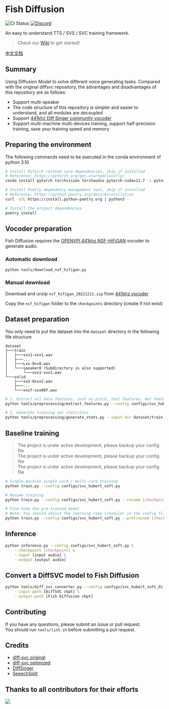 # Fish Diffusion
![CI Status](https://github.com/fishaudio/fish-diffusion/actions/workflows/ci.yml/badge.svg)
[![Discord](https://img.shields.io/discord/1044927142900809739?color=%23738ADB&label=Discord&logo=discord&logoColor=white)](https://discord.gg/3CtFhTsvuG)

An easy to understand TTS / SVS / SVC training framework.

> Check our [Wiki](https://github.com/fishaudio/fish-diffusion/wiki/Quick-Guide-ENG#quick-fishsvc-guide) to get started!

[中文文档](README.md)

## Summary
Using Diffusion Model to solve different voice generating tasks. Compared with the original diffsvc repository, the advantages and disadvantages of this repository are as follows:
+ Support multi-speaker
+ The code structure of this repository is simpler and easier to understand, and all modules are decoupled
+ Support [441khz Diff Singer community vocoder](https://openvpi.github.io/vocoders/)
+ Support multi-machine multi-devices training, support half-precision training, save your training speed and memory

## Preparing the environment
The following commands need to be executed in the conda environment of python 3.10

```bash
# Install PyTorch related core dependencies, skip if installed
# Reference: https://pytorch.org/get-started/locally/
conda install pytorch torchvision torchaudio pytorch-cuda=11.7 -c pytorch -c nvidia

# Install Poetry dependency management tool, skip if installed
# Reference: https://python-poetry.org/docs/#installation
curl -sSL https://install.python-poetry.org | python3 -

# Install the project dependencies
poetry install
```

## Vocoder preparation
Fish Diffusion requires the [OPENVPI 441khz NSF-HiFiGAN](https://github.com/openvpi/vocoders/releases/tag/nsf-hifigan-v1) vocoder to generate audio.

### Automatic download
```bash
python tools/download_nsf_hifigan.py
```

### Manual download
Download and unzip `nsf_hifigan_20221211.zip` from [441khz vocoder](https://github.com/openvpi/vocoders/releases/tag/nsf-hifigan-v1)

Copy the `nsf_hifigan` folder to the `checkpoints` directory (create if not exist)

## Dataset preparation
You only need to put the dataset into the `dataset` directory in the following file structure

```shell
dataset
├───train
│   ├───xxx1-xxx1.wav
│   ├───...
│   ├───Lxx-0xx8.wav
│   └───speaker0 (Subdirectory is also supported)
│       └───xxx1-xxx1.wav
└───valid
    ├───xx2-0xxx2.wav
    ├───...
    └───xxx7-xxx007.wav
```

```bash
# 1. Extract all data features, such as pitch, text features, mel features, etc.
python tools/preprocessing/extract_features.py --config configs/svc_hubert_soft.py --path dataset --clean

# 2. Generate training set statistics
python tools/preprocessing/generate_stats.py --input-dir dataset/train --output-file dataset/stats.json
```

## Baseline training
> The project is under active development, please backup your config file  
> The project is under active development, please backup your config file  
> The project is under active development, please backup your config file  

```bash
# Single machine single card / multi-card training
python train.py --config configs/svc_hubert_soft.py

# Resume training
python train.py --config configs/svc_hubert_soft.py --resume [checkpoint]

# Fine-tune the pre-trained model
# Note: You should adjust the learning rate scheduler in the config file to warmup_cosine_finetune
python train.py --config configs/svc_hubert_soft.py --pretrained [checkpoint]
```

## Inference
```bash
python inference.py --config configs/svc_hubert_soft.py \
    --checkpoint [checkpoint] \
    --input [input audio] \
    --output [output audio]
```

## Convert a DiffSVC model to Fish Diffusion
```bash
python tools/diff_svc_converter.py --config configs/svc_hubert_soft_diff_svc.py \
    --input-path [DiffSVC ckpt] \
    --output-path [Fish Diffusion ckpt]
```

## Contributing
If you have any questions, please submit an issue or pull request.  
You should run `tools/lint.sh` before submitting a pull request.

## Credits
+ [diff-svc original](https://github.com/prophesier/diff-svc)
+ [diff-svc optimized](https://github.com/innnky/diff-svc/)
+ [DiffSinger](https://github.com/openvpi/DiffSinger/)
+ [SpeechSplit](https://github.com/auspicious3000/SpeechSplit)

## Thanks to all contributors for their efforts

<a href="https://github.com/fishaudio/fish-diffusion/graphs/contributors" target="_blank">
  <img src="https://contrib.rocks/image?repo=fishaudio/fish-diffusion" />
</a>
